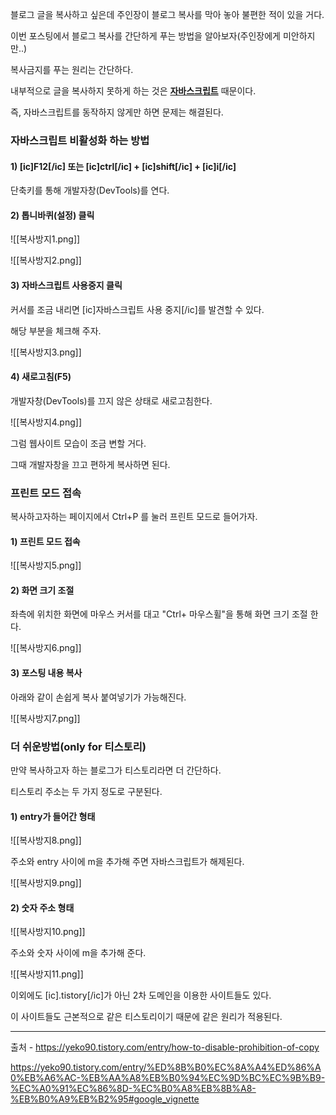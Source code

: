 
블로그 글을 복사하고 싶은데 주인장이 블로그 복사를 막아 놓아 불편한 적이 있을 거다.

이번 포스팅에서 블로그 복사를 간단하게 푸는 방법을 알아보자(주인장에게 미안하지만..)

복사금지를 푸는 원리는 간단하다.

내부적으로 글을 복사하지 못하게 하는 것은 [**자바스크립트**](https://namu.wiki/w/JavaScript?from=%EC%9E%90%EB%B0%94%EC%8A%A4%ED%81%AC%EB%A6%BD%ED%8A%B8) 때문이다.

즉, 자바스크립트를 동작하지 않게만 하면 문제는 해결된다.

### **자바스크립트 비활성화 하는 방법**

#### **1) [ic]F12[/ic] 또는 [ic]ctrl[/ic] + [ic]shift[/ic] + [ic]i[/ic]**

단축키를 통해 개발자창(DevTools)를 연다.

#### **2) 톱니바퀴(설정) 클릭**

![[복사방지1.png]]

![[복사방지2.png]]


#### **3) 자바스크립트 사용중지 클릭**

커서를 조금 내리면 \[ic]자바스크립트 사용 중지\[/ic]를 발견할 수 있다.

해당 부분을 체크해 주자.



![[복사방지3.png]]


#### **4) 새로고침(F5)**

개발자창(DevTools)를 끄지 않은 상태로 새로고침한다.


![[복사방지4.png]]


그럼 웹사이트 모습이 조금 변할 거다.

그때 개발자창을 끄고 편하게 복사하면 된다.

### **프린트 모드 접속**

복사하고자하는 페이지에서 Ctrl+P 를 눌러 프린트 모드로 들어가자.

#### **1) 프린트 모드 접속**

![[복사방지5.png]]

#### **2) 화면 크기 조절**

좌측에 위치한 화면에 마우스 커서를 대고 "Ctrl+ 마우스휠"을 통해 화면 크기 조절 한다.


![[복사방지6.png]]


#### **3) 포스팅 내용 복사**

아래와 같이 손쉽게 복사 붙여넣기가 가능해진다.

![[복사방지7.png]]


### **더 쉬운방법(**only** for 티스토리)**

만약 복사하고자 하는 블로그가 티스토리라면 더 간단하다.

티스토리 주소는 두 가지 정도로 구분된다.

#### **1) entry가 들어간 형태**


![[복사방지8.png]]

주소와 entry 사이에 m을 추가해 주면 자바스크립트가 해제된다.

![[복사방지9.png]]

#### **2) 숫자 주소 형태**

![[복사방지10.png]]

주소와 숫자 사이에 m을 추가해 준다.

![[복사방지11.png]]


이외에도 [ic].tistory[/ic]가 아닌 2차 도메인을 이용한 사이트들도 있다.

이 사이트들도 근본적으로 같은 티스토리이기 때문에 같은 원리가 적용된다.


---
출처 - https://yeko90.tistory.com/entry/how-to-disable-prohibition-of-copy

https://yeko90.tistory.com/entry/%ED%8B%B0%EC%8A%A4%ED%86%A0%EB%A6%AC-%EB%AA%A8%EB%B0%94%EC%9D%BC%EC%9B%B9-%EC%A0%91%EC%86%8D-%EC%B0%A8%EB%8B%A8-%EB%B0%A9%EB%B2%95#google_vignette